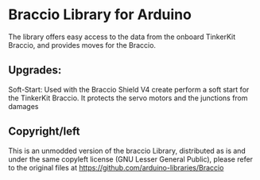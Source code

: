 # Braccio Library for Arduino 

The library offers easy access to the data from the onboard TinkerKit Braccio, and provides moves for the Braccio.

## Upgrades:
Soft-Start: Used with the Braccio Shield V4 create perform a soft start for the TinkerKit Braccio. It protects the servo motors and the junctions from damages

## Copyright/left
This is an unmodded version of the braccio Library, distributed as is and under the same copyleft license (GNU Lesser General Public), please refer to the original files at https://github.com/arduino-libraries/Braccio 

